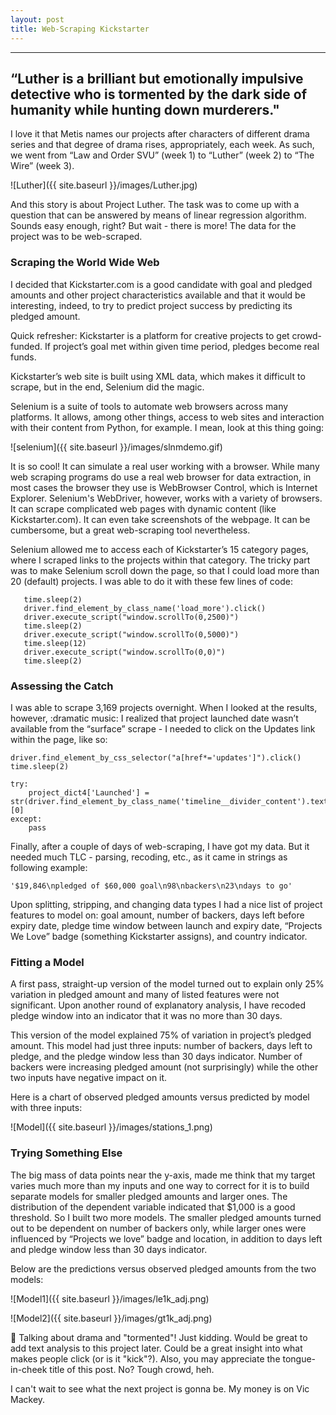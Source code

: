 ```yaml
---
layout: post
title: Web-Scraping Kickstarter
---
```

---
“Luther is a brilliant but emotionally impulsive detective who is tormented by the dark side of humanity while hunting down murderers."
---

I love it that Metis names our projects after characters of different drama series and that degree of drama rises, appropriately, each week. As such, we went from “Law and Order SVU” (week 1) to “Luther” (week 2)  to “The Wire” (week 3).

![Luther]({{ site.baseurl }}/images/Luther.jpg)

And this story is about Project Luther.  The task was to come up with a question that can be answered by means of linear regression algorithm. Sounds easy enough, right? But wait - there is more! The data for the project was to be web-scraped.

### Scraping the World Wide Web ### 

I decided that Kickstarter.com is a good candidate with goal and pledged amounts and other project characteristics available and that it would be interesting, indeed,  to try to predict project success by predicting its pledged amount.

Quick refresher: Kickstarter is a platform for creative projects to get crowd-funded. If project’s goal met within given time period, pledges become real funds.

Kickstarter’s web site is built using XML data, which makes it difficult to scrape, but in the end, Selenium did the magic.

Selenium is a suite of tools to automate web browsers across many platforms. It allows, among other things, access to web sites and interaction with their content from Python, for example. I mean, look at this thing going:

![selenium]({{ site.baseurl }}/images/slnmdemo.gif)

It is so cool! It can simulate a real user working with a browser. While many web scraping programs do use a real web browser for data extraction, in most cases the browser they use is WebBrowser Control, which is Internet Explorer. Selenium's WebDriver, however, works with a variety of browsers. It can scrape complicated web pages with dynamic content (like Kickstarter.com). It can even take screenshots of the webpage. It can be cumbersome, but a great web-scraping tool nevertheless.  

Selenium allowed me to access each of Kickstarter’s 15 category pages, where I scraped links to the projects within that category. The tricky part was to make Selenium scroll down the page, so that I could load more than 20 (default) projects. I was able to do it with these few lines of code:

```
   time.sleep(2)
   driver.find_element_by_class_name('load_more').click()
   driver.execute_script("window.scrollTo(0,2500)")
   time.sleep(2)
   driver.execute_script("window.scrollTo(0,5000)")
   time.sleep(12)
   driver.execute_script("window.scrollTo(0,0)")
   time.sleep(2)
```

### Assessing the Catch ###
I was able to scrape 3,169 projects overnight. When I looked at the results, however, :dramatic music: I realized that project launched date wasn’t available from the “surface” scrape - I needed to click on the Updates link within the page, like so:
```
driver.find_element_by_css_selector("a[href*='updates']").click()
time.sleep(2)

try:
    project_dict4['Launched'] = str(driver.find_element_by_class_name('timeline__divider_content').text).split("\n")[0]
except:
    pass
```
Finally, after a couple of days of web-scraping, I have got my data. But it needed much TLC - parsing, recoding, etc., as it came in strings as following example:
```
'$19,846\npledged of $60,000 goal\n98\nbackers\n23\ndays to go'
```

 Upon splitting, stripping, and changing data types I had a nice list of project features to model on: goal amount, number of backers, days left before expiry date, pledge time window between launch and expiry date, “Projects We Love” badge (something Kickstarter assigns), and country indicator.

### Fitting a Model ### 

A first pass, straight-up version of the model turned out to explain only 25% variation in pledged amount and many of listed features were not significant. Upon another round of explanatory analysis, I have recoded pledge window into an indicator that it was no more than 30 days.

This version of the model explained 75% of variation in project’s pledged amount. This model had just three inputs: number of backers, days left to pledge, and the pledge window less than 30 days indicator. Number of backers were increasing pledged amount (not surprisingly) while the other two inputs have negative impact on it.

Here is a chart of observed pledged amounts versus predicted by model with three inputs:

![Model]({{ site.baseurl }}/images/stations_1.png)

### Trying Something Else ###
The big mass of data points near the y-axis, made me think that my target varies much more than my inputs and one way to correct for it is to build separate models for smaller pledged amounts and larger ones. The distribution of the dependent variable indicated that $1,000 is a good threshold. So I built two more models. The smaller pledged amounts turned out to be dependent on number of backers only, while larger ones were influenced by “Projects we love” badge and location, in addition to days left and pledge window less than 30 days indicator.

Below are the predictions versus observed pledged amounts from the two models:

![Model1]({{ site.baseurl }}/images/le1k_adj.png)

![Model2]({{ site.baseurl }}/images/gt1k_adj.png)


:metal:
Talking about drama and "tormented"! Just kidding. Would be great to add text analysis to this project later. Could be a great insight into what makes people click (or is it "kick"?).
Also, you may appreciate the tongue-in-cheek title of this post. No? Tough crowd, heh.

I can't wait to see what the next project is gonna be. My money is on Vic Mackey.
